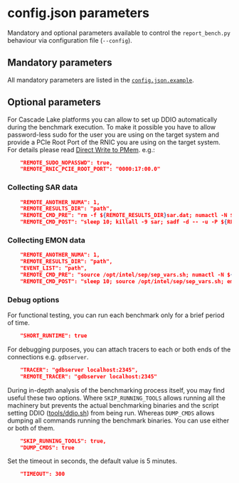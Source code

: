# config.json parameters

Mandatory and optional parameters available to control the `report_bench.py` behaviour via configuration file (`--config`).

## Mandatory parameters

All mandatory parameters are listed in the [`config.json.example`](./config.json.example).

## Optional parameters

For Cascade Lake platforms you can allow to set up DDIO automatically during the benchmark execution. To make it possible you have to allow password-less sudo for the user you are using on the target system and provide a PCIe Root Port of the RNIC you are using on the target system. For details please read [Direct Write to PMem][direct-write]. e.g.:

```json
    "REMOTE_SUDO_NOPASSWD": true,
    "REMOTE_RNIC_PCIE_ROOT_PORT": "0000:17:00.0"
```

[direct-write]: https://pmem.io/rpma/documentation/basic-direct-write-to-pmem.html

### Collecting SAR data

```json
    "REMOTE_ANOTHER_NUMA": 1,
    "REMOTE_RESULTS_DIR": "path",
    "REMOTE_CMD_PRE": "rm -f ${REMOTE_RESULTS_DIR}sar.dat; numactl -N ${REMOTE_ANOTHER_NUMA} sar -u -P ${REMOTE_JOB_NUMA_CPULIST} -o ${REMOTE_RESULTS_DIR}sar.dat 5 > /dev/null",
    "REMOTE_CMD_POST": "sleep 10; killall -9 sar; sadf -d -- -u -P ${REMOTE_JOB_NUMA_CPULIST} ${REMOTE_RESULTS_DIR}sar.dat > ${REMOTE_RESULTS_DIR}sar_${RUN_NAME}.csv"
```

### Collecting EMON data

```json
    "REMOTE_ANOTHER_NUMA": 1,
    "REMOTE_RESULTS_DIR": "path",
    "EVENT_LIST": "path",
    "REMOTE_CMD_PRE": "source /opt/intel/sep/sep_vars.sh; numactl -N ${REMOTE_ANOTHER_NUMA} emon -i ${EVENT_LIST} > ${REMOTE_RESULTS_DIR}${RUN_NAME}_emon.dat",
    "REMOTE_CMD_POST": "sleep 10; source /opt/intel/sep/sep_vars.sh; emon -stop"
```

### Debug options

For functional testing, you can run each benchmark only for a brief period of time.

```json
    "SHORT_RUNTIME": true
```

For debugging purposes, you can attach tracers to each or both ends of the connections e.g. `gdbserver`.

```json
    "TRACER": "gdbserver localhost:2345",
    "REMOTE_TRACER": "gdbserver localhost:2345"
```

During in-depth analysis of the benchmarking process itself, you may find useful these two options. Where `SKIP_RUNNING_TOOLS` allows running all the machinery but prevents the actual benchmarking binaries and the script setting DDIO ([tools/ddio.sh](./tools/ddio.sh)) from being run. Whereas `DUMP_CMDS` allows dumping all commands running the benchmark binaries. You can use either or both of them.

```json
    "SKIP_RUNNING_TOOLS": true,
    "DUMP_CMDS": true
```

Set the timeout in seconds, the default value is 5 minutes.

```json
    "TIMEOUT": 300
```
